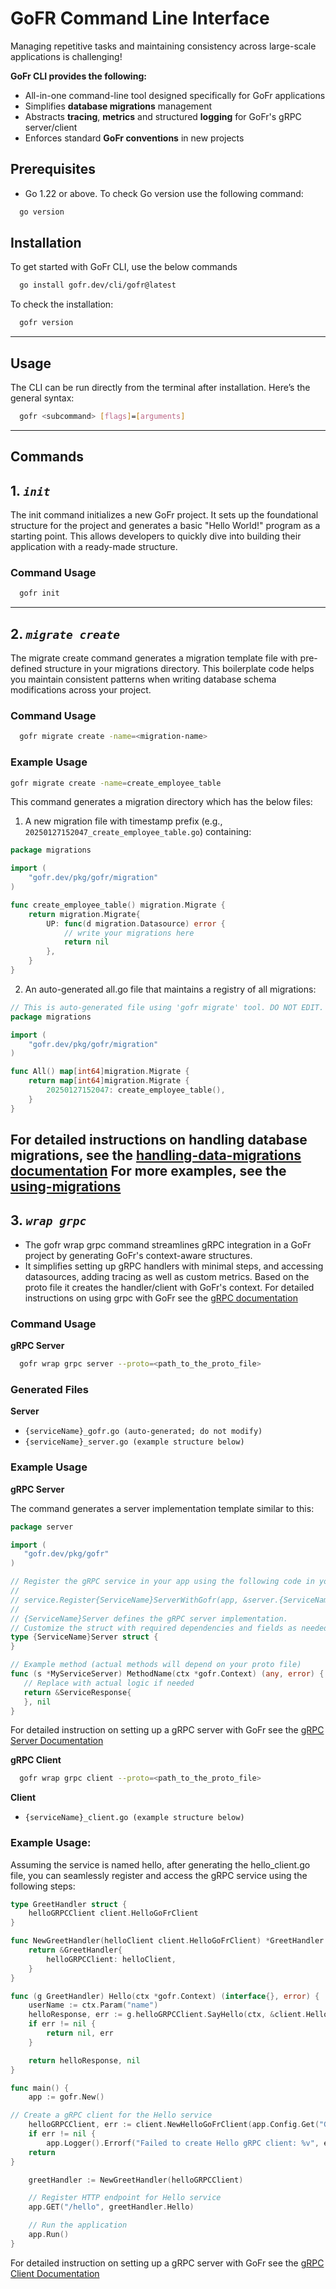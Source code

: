 # GoFR Command Line Interface

Managing repetitive tasks and maintaining consistency across large-scale applications is challenging!

**GoFr CLI provides the following:**

* All-in-one command-line tool designed specifically for GoFr applications
* Simplifies **database migrations** management
* Abstracts **tracing**, **metrics** and structured **logging** for GoFr's gRPC server/client
* Enforces standard **GoFr conventions** in new projects

## Prerequisites

- Go 1.22 or above. To check Go version use the following command:
```bash
  go version
```

## **Installation**
To get started with GoFr CLI, use the below commands

```bash
  go install gofr.dev/cli/gofr@latest
```

To check the installation:
```bash
  gofr version
```
---

## Usage

The CLI can be run directly from the terminal after installation. Here’s the general syntax:

```bash
  gofr <subcommand> [flags]=[arguments]
```
---

## **Commands**

## 1. ***`init`***

   The init command initializes a new GoFr project. It sets up the foundational structure for the project and generates a basic "Hello World!" program as a starting point. This allows developers to quickly dive into building their application with a ready-made structure.

### Command Usage
```bash
  gofr init
```
---

## 2. ***`migrate create`***

   The migrate create command generates a migration template file with pre-defined structure in your migrations directory.
   This boilerplate code helps you maintain consistent patterns when writing database schema modifications across your project.


### Command Usage
```bash
  gofr migrate create -name=<migration-name>
```

### Example Usage

```bash
gofr migrate create -name=create_employee_table
```
This command generates a migration directory which has the below files:

1. A new migration file with timestamp prefix (e.g., `20250127152047_create_employee_table.go`) containing:
```go
package migrations

import (
    "gofr.dev/pkg/gofr/migration"
)

func create_employee_table() migration.Migrate {
    return migration.Migrate{
        UP: func(d migration.Datasource) error {
            // write your migrations here
            return nil
        },
    }
}
```
2. An auto-generated all.go file that maintains a registry of all migrations:
```go
// This is auto-generated file using 'gofr migrate' tool. DO NOT EDIT.
package migrations

import (
    "gofr.dev/pkg/gofr/migration"
)

func All() map[int64]migration.Migrate {
    return map[int64]migration.Migrate {
        20250127152047: create_employee_table(),
    }
}
```
For detailed instructions on handling database migrations, see the [handling-data-migrations documentation](../../advanced-guide/handling-data-migrations/page.md)
For more examples, see the [using-migrations](https://github.com/gofr-dev/gofr/tree/main/examples/using-migrations)
---

## 3. ***`wrap grpc`***

   * The gofr wrap grpc command streamlines gRPC integration in a GoFr project by generating GoFr's context-aware structures.
   * It simplifies setting up gRPC handlers with minimal steps, and accessing datasources, adding tracing as well as custom metrics. Based on the proto file it creates the handler/client with GoFr's context.
   For detailed instructions on using grpc with GoFr see the [gRPC documentation](../../advanced-guide/grpc/page.md)

### Command Usage
**gRPC Server**
```bash
  gofr wrap grpc server --proto=<path_to_the_proto_file>
```
### Generated Files
**Server**
- ```{serviceName}_gofr.go (auto-generated; do not modify)```
- ```{serviceName}_server.go (example structure below)```

### Example Usage
**gRPC Server**

The command generates a server implementation template similar to this:
```go
package server

import (
   "gofr.dev/pkg/gofr"
)

// Register the gRPC service in your app using the following code in your main.go:
//
// service.Register{ServiceName}ServerWithGofr(app, &server.{ServiceName}Server{})
//
// {ServiceName}Server defines the gRPC server implementation.
// Customize the struct with required dependencies and fields as needed.
type {ServiceName}Server struct {
}

// Example method (actual methods will depend on your proto file)
func (s *MyServiceServer) MethodName(ctx *gofr.Context) (any, error) {
   // Replace with actual logic if needed
   return &ServiceResponse{
   }, nil
}
```
For detailed instruction on setting up a gRPC server with GoFr see the [gRPC Server Documentation](https://gofr.dev/docs/advanced-guide/grpc#generating-g-rpc-server-handler-template-using)

**gRPC Client**
```bash
  gofr wrap grpc client --proto=<path_to_the_proto_file>
```

**Client**
- ```{serviceName}_client.go (example structure below)```


### Example Usage:
Assuming the service is named hello, after generating the hello_client.go file, you can seamlessly register and access the gRPC service using the following steps:

```go
type GreetHandler struct {
	helloGRPCClient client.HelloGoFrClient
}

func NewGreetHandler(helloClient client.HelloGoFrClient) *GreetHandler {
    return &GreetHandler{
        helloGRPCClient: helloClient,
    }
}

func (g GreetHandler) Hello(ctx *gofr.Context) (interface{}, error) {
    userName := ctx.Param("name")
    helloResponse, err := g.helloGRPCClient.SayHello(ctx, &client.HelloRequest{Name: userName})
    if err != nil {
        return nil, err
    }

    return helloResponse, nil
}

func main() {
    app := gofr.New()

// Create a gRPC client for the Hello service
    helloGRPCClient, err := client.NewHelloGoFrClient(app.Config.Get("GRPC_SERVER_HOST"), app.Metrics())
    if err != nil {
		app.Logger().Errorf("Failed to create Hello gRPC client: %v", err)
    return
}

    greetHandler := NewGreetHandler(helloGRPCClient)

    // Register HTTP endpoint for Hello service
    app.GET("/hello", greetHandler.Hello)

    // Run the application
    app.Run()
}
```
For detailed instruction on setting up a gRPC server with GoFr see the [gRPC Client Documentation](https://gofr.dev/docs/advanced-guide/grpc#generating-tracing-enabled-g-rpc-client-using)


